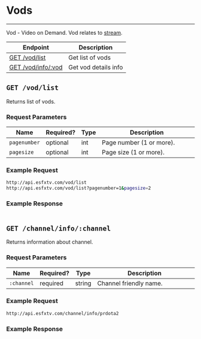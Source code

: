 # Vods

***

Vod - Video on Demand. Vod relates to [stream][streams].

| Endpoint | Description |
| ---- | --------------- |
| [GET /vod/list](/vods.md#get-vodlist) | Get list of vods |
| [GET /vod/info/:vod](/vods.md#get-vodinfovod) | Get vod details info |

[streams]: /streams.md

## `GET /vod/list`

Returns list of vods.

### Request Parameters

<table>
    <thead>
        <tr>
            <th>Name</th>
            <th>Required?</th>
            <th width="50">Type</th>
            <th width=100%>Description</th>
        </tr>
    </thead>
    <tbody>
        <tr>
            <td><code>pagenumber</code></td>
            <td>optional</td>
            <td>int</td>
            <td>Page number (1 or more).</td>
        </tr>
        <tr>
            <td><code>pagesize</code></td>
            <td>optional</td>
            <td>int</td>
            <td>Page size (1 or more).</td>
        </tr>
    </tbody>
</table>

### Example Request

```bash
http://api.esfxtv.com/vod/list
http://api.esfxtv.com/vod/list?pagenumber=1&pagesize=2
```

### Example Response

```json

```

## `GET /channel/info/:channel`

Returns information about channel.

### Request Parameters

<table>
    <thead>
        <tr>
            <th>Name</th>
            <th>Required?</th>
            <th width="50">Type</th>
            <th width=100%>Description</th>
        </tr>
    </thead>
    <tbody>
        <tr>
            <td><code>:channel</code></td>
            <td>required</td>
            <td>string</td>
            <td>Channel friendly name.</td>
        </tr>
    </tbody>
</table>

### Example Request

```bash
http://api.esfxtv.com/channel/info/prdota2
```

### Example Response

```json

```
